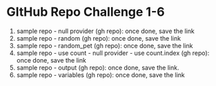 # GItHub Repo Challenge 1-6
1.  sample repo - null provider (gh repo):  once done, save the link  
2.  sample repo - random (gh repo):   once done, save the link
3.  sample repo - random_pet (gh repo): once done, save the link
4.  sample repo - use count - null provider - use count.index (gh repo): once done, save the link
5.  sample repo - output (gh repo): once done, save the link.
6.  sample repo - variables (gh repo): once done, save the link
